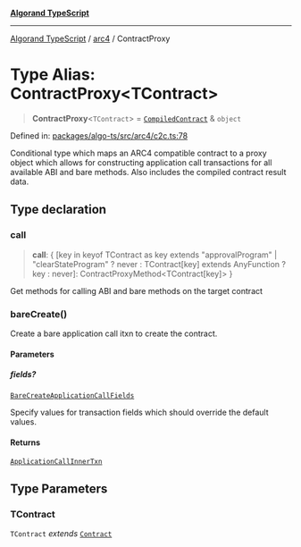 [**Algorand TypeScript**](../../README.md)

***

[Algorand TypeScript](../../modules.md) / [arc4](../README.md) / ContractProxy

# Type Alias: ContractProxy\<TContract\>

> **ContractProxy**\<`TContract`\> = [`CompiledContract`](../../index/type-aliases/CompiledContract.md) & `object`

Defined in: [packages/algo-ts/src/arc4/c2c.ts:78](https://github.com/algorandfoundation/puya-ts/blob/main/packages/algo-ts/src/arc4/c2c.ts#L78)

Conditional type which maps an ARC4 compatible contract to a proxy object which allows for constructing application call transactions for
all available ABI and bare methods. Also includes the compiled contract result data.

## Type declaration

### call

> **call**: \{ \[key in keyof TContract as key extends "approvalProgram" \| "clearStateProgram" ? never : TContract\[key\] extends AnyFunction ? key : never\]: ContractProxyMethod\<TContract\[key\]\> \}

Get methods for calling ABI and bare methods on the target contract

### bareCreate()

Create a bare application call itxn to create the contract.

#### Parameters

##### fields?

[`BareCreateApplicationCallFields`](BareCreateApplicationCallFields.md)

Specify values for transaction fields which should override the default values.

#### Returns

[`ApplicationCallInnerTxn`](../../itxn/interfaces/ApplicationCallInnerTxn.md)

## Type Parameters

### TContract

`TContract` *extends* [`Contract`](../classes/Contract.md)

